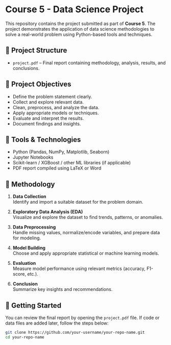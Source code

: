 # Course 5 - Data Science Project

This repository contains the project submitted as part of **Course 5**. The project demonstrates the application of data science methodologies to solve a real-world problem using Python-based tools and techniques.

## 📁 Project Structure

- `project.pdf` – Final report containing methodology, analysis, results, and conclusions.

## 🎯 Project Objectives

- Define the problem statement clearly.
- Collect and explore relevant data.
- Clean, preprocess, and analyze the data.
- Apply appropriate models or techniques.
- Evaluate and interpret the results.
- Document findings and insights.

## 🧰 Tools & Technologies

- Python (Pandas, NumPy, Matplotlib, Seaborn)
- Jupyter Notebooks
- Scikit-learn / XGBoost / other ML libraries (if applicable)
- PDF report compiled using LaTeX or Word

## 🧠 Methodology

1. **Data Collection**  
   Identify and import a suitable dataset for the problem domain.

2. **Exploratory Data Analysis (EDA)**  
   Visualize and explore the dataset to find trends, patterns, or anomalies.

3. **Data Preprocessing**  
   Handle missing values, normalize/encode variables, and prepare data for modeling.

4. **Model Building**  
   Choose and apply appropriate statistical or machine learning models.

5. **Evaluation**  
   Measure model performance using relevant metrics (accuracy, F1-score, etc.).

6. **Conclusion**  
   Summarize key insights and recommendations.

## 🚀 Getting Started

You can review the final report by opening the `project.pdf` file. If code or data files are added later, follow the steps below:

```bash
git clone https://github.com/your-username/your-repo-name.git
cd your-repo-name

